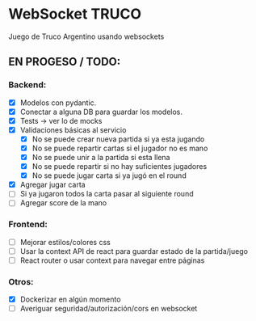 # WebSocket TRUCO

Juego de Truco Argentino usando websockets

## EN PROGESO / TODO:

### Backend:
- [x] Modelos con pydantic.
- [x] Conectar a alguna DB para guardar los modelos.
- [x] Tests -> ver lo de mocks
- [x] Validaciones básicas al servicio
    - [x] No se puede crear nueva partida si ya esta jugando
    - [x] No se puede repartir cartas si el jugador no es mano
    - [x] No se puede unir a la partida si esta llena
    - [x] No se puede repartir si no hay suficientes jugadores
    - [x] No se puede jugar carta si ya jugó en el round
- [x] Agregar jugar carta
- [ ] Si ya jugaron todos la carta pasar al siguiente round
- [ ] Agregar score de la mano

### Frontend:
- [ ] Mejorar estilos/colores css
- [ ] Usar la context API de react para guardar estado de la partida/juego
- [ ] React router o usar context para navegar entre páginas

### Otros:
- [x] Dockerizar en algún momento
- [ ] Averiguar seguridad/autorización/cors en websocket
